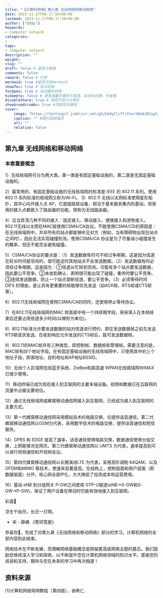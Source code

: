 ```yaml
---
title: "【计算机网络】第九章 无线网络和移动网络"
date: 2023-11-27T00:17:58+08:00
lastmod: 2023-11-27T00:17:58+08:00
author: ["Eddy"]
keywords: 
- computer network
categories: 
- 
tags: 
- computer network
description: ""
weight:
slug: ""
draft: false # 是否为草稿
comments: false
reward: false # 打赏
mermaid: true #是否开启mermaid
showToc: true # 显示目录
TocOpen: true # 自动展开目录
hidemeta: false # 是否隐藏文章的元信息，如发布日期、作者等
disableShare: true # 底部不显示分享栏
showbreadcrumbs: true #顶部显示路径
cover:
    image: "https://testingcf.jsdelivr.net/gh/EddyCliff/ChartBed/BlogCover/note6.jpg" #图片路径例如：posts/tech/123/123.png
    caption: "" #图片底部描述
    alt: ""
    relative: false
---
```


## 第九章 无线网络和移动网络

### 本章重要概念

1）无线局域网可分为两大类。第一类是有固定基础设施的，第二类是无固定基础设施的。

2）最常用的、有固定基础设施的无线局域网的标准是 IEEE 的 802.11 系列。使用 802.11 系列标准的局域网又称为Wi-Fi。
3）802.11 无线以太网标准使用星形拓扑，其中心叫作接入点 AP，它是链路层设备，相当于基本服务集内的基站。但家用的接入点都嵌入了路由器的功能，常称为无线路由器。

4）应当弄清几种不同的接入：固定接入、移动接入、便携接入和游牧接入。
802.11无线以太网在MAC层使用CSMA/CA协议。不能使用CSMA/CD的原因是：在无线局域网中，并非所有的站点都能够听见对方（例如，当有障碍物出现在站点之间时），因此无法实现碰撞检测。使用CSMA/CA 协议是为了尽量减小碰撞发生的概率，但还不能完全避免碰撞。

5）CSMA/CA协议的要点是：（1）发送数据有时可不经过争用期，这是因为信道在较长时间是空闲的，很可能这时其他站点不会发送数据。（2）发送数据有时必须经过争用期，这是因为：①信道从忙转到空闲，可能有多个站点要发送数据，因此要公平竞争。②未收到确认，表明很可能出现了碰撞，重传时要公平竞争。③连续发送数据，防止一个站点垄断信道，要公平竞争。（3）必须等待时间 DIFS 的理由，是让具有更重要的帧能够优先发送（如ACK帧、RTS帧或CTS帧等）。

6）802.11无线局域网在使用CSMA/CA的同时，还使用停止等待协议。

7）在802.11无线局域网的MAC 帧首部中有一个持续期字段，用来填入在本帧结束后还要占用信道多少时间(以微秒为单位)。

8）802.11标准允许要发送数据的站对信道进行预约，即在发送数据帧之前先发送RTS顿请求发送。在收到响应允许发送的CTS帧后，就可发送数据帧。

9）802.11的MAC帧共有三种类型，即控制帧、数据帧和管理帧。需要注意的是，MAC帧有四个地址字段。在有固定基础设施的无线局域网中，只使用其中的三个地址子段，即源地址、目的地址和AP地址BSSID。

10）无线个人区域网包括蓝牙系统、ZieBee和超高速 WPAN无线城域网WiMAX已很少使用。

11）移动终端已成为现在接入到互联网的主要末端设备。视频和数据已在互联网的流量中占据主要地位。

12）通过无线局域网或蜂窝移动通信网接入到互联网，已经成为接入到互联网的主要方式。

13）第一代蜂窝移动通信网采用模拟技术的电路交换，仅提供话音通信。第二代蜂窝移动通信网以GSM为代表，采用数字技术的电路交换，提供话音通信和短信服务。

14）GPRS 和 EDGE 提高了速率，话音通信使用电路交换，数据通信使用分组交换，上网能够浏览网页。第三代蜂窝移动通信网以 UMTS 为代表，速率提高到可以进行视频通信和开视频会议。

15）第四代蜂窝移动通信网以长期演进LTE 为代表，采用高阶调制 64QAM，以及 OFDM和MIMO 等技术，使速率显著提高。在结构上，控制层面和用户层面（即数据层面）分开，核心网全部IP化，大大降低了投资成本和运营费用。

16）基站 eNB 到分组网关 P-GW之间使用 GTP-U隧道(eNB→S-GW和S-GW→P-GW)，保证了用户设备在移动时仍能有效地接入到互联网。



彩蛋🎁 

浮生千劫尽，长日一灯明。

- 宋 - 薛嵎 《寄珂雪屋》

恭喜你🎉，完成了对第九章《无线网络和移动网络》部分的学习，计算机网络的全部内容到此结束。

网络技术在不断发展，而理解网络基础概念是跨越更高级网络主题的基石。我们鼓励您继续深入学习和探索，以不断提升您在计算机网络领域的知识水平。感谢您的阅读和支持，期待与您在未来的学习中再次相遇！



## 资料来源

[1]计算机网络简明教程（第四版），谢希仁.

